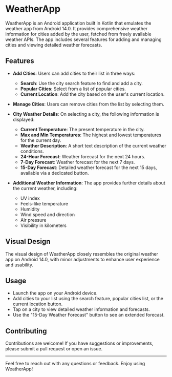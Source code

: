 # WeatherApp

WeatherApp is an Android application built in Kotlin that emulates the weather app from Android 14.0. It provides comprehensive weather information for cities added by the user, fetched from freely available weather APIs. The app includes several features for adding and managing cities and viewing detailed weather forecasts.

## Features

- **Add Cities**: Users can add cities to their list in three ways:
  - **Search**: Use the city search feature to find and add a city.
  - **Popular Cities**: Select from a list of popular cities.
  - **Current Location**: Add the city based on the user's current location.
  
- **Manage Cities**: Users can remove cities from the list by selecting them.

- **City Weather Details**: On selecting a city, the following information is displayed:
  - **Current Temperature**: The present temperature in the city.
  - **Max and Min Temperatures**: The highest and lowest temperatures for the current day.
  - **Weather Description**: A short text description of the current weather conditions.
  - **24-Hour Forecast**: Weather forecast for the next 24 hours.
  - **7-Day Forecast**: Weather forecast for the next 7 days.
  - **15-Day Forecast**: Detailed weather forecast for the next 15 days, available via a dedicated button.

- **Additional Weather Information**: The app provides further details about the current weather, including:
  - UV index
  - Feels-like temperature
  - Humidity
  - Wind speed and direction
  - Air pressure
  - Visibility in kilometers

## Visual Design

The visual design of WeatherApp closely resembles the original weather app on Android 14.0, with minor adjustments to enhance user experience and usability.

## Usage

- Launch the app on your Android device.
- Add cities to your list using the search feature, popular cities list, or the current location button.
- Tap on a city to view detailed weather information and forecasts.
- Use the "15-Day Weather Forecast" button to see an extended forecast.

## Contributing

Contributions are welcome! If you have suggestions or improvements, please submit a pull request or open an issue.

---

Feel free to reach out with any questions or feedback. Enjoy using WeatherApp!
